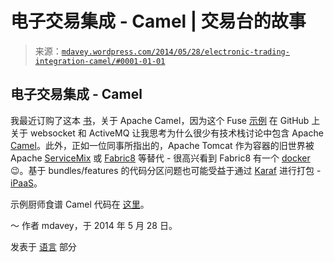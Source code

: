 <!--yml

分类：未分类

日期：2024-05-18 05:49:14

-->

# 电子交易集成 - Camel | 交易台的故事

> 来源：[`mdavey.wordpress.com/2014/05/28/electronic-trading-integration-camel/#0001-01-01`](https://mdavey.wordpress.com/2014/05/28/electronic-trading-integration-camel/#0001-01-01)

## 电子交易集成 - Camel

我最近订购了这本 [书](http://www.amazon.co.uk/Apache-Camel-Developers-Cookbook-Cranton/dp/1782170308)，关于 Apache Camel，因为这个 Fuse [示例](https://github.com/FuseByExample/websocket-activemq-camel) 在 GitHub 上关于 websocket 和 ActiveMQ 让我思考为什么很少有技术栈讨论中包含 Apache [Camel](http://camel.apache.org/)。此外，正如一位同事所指出的，Apache Tomcat 作为容器的旧世界被 Apache [ServiceMix](http://servicemix.apache.org/) 或 [Fabric8](http://fabric8.io/#/welcome) 等替代 - 很高兴看到 Fabric8 有一个 [docker](https://github.com/fabric8io/fabric8-docker#try-it-out) 😉。基于 bundles/features 的代码分区问题也可能受益于通过 [Karaf](http://karaf.apache.org/manual/latest-2.3.x/users-guide/provisioning.html) 进行打包 - [iPaaS](https://github.com/fabric8io/fabric8)。

示例厨师食谱 Camel 代码在 [这里](https://github.com/CamelCookbook/camel-cookbook-examples)。

～ 作者 mdavey，于 2014 年 5 月 28 日。

发表于 [语言](https://mdavey.wordpress.com/category/languages/) 部分
